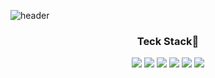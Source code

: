 ![header](https://capsule-render.vercel.app/api?type=rounded&color=19376D&height=150&section=header&text=GIHYUN%20render&fontSize=60&animation=fadeIn&fontColor=ffffff&fontAlignY=48&desc=GitHub%20Profile%20or%20any%20Repo%20like%20me!&descAlignY=71&descAlign=67)
<h3 align="center">Teck Stack📎</h3>
<p align="center">
  <img src="https://img.shields.io/badge/Python-3776AB?style=for-the-badge&logo=python&logoColor=white" />
  <img src="https://img.shields.io/badge/HTML5-E34F26?style=for-the-badge&logo=html5&logoColor=white" />
  <img src="https://img.shields.io/badge/CSS3-1572B6?style=for-the-badge&logo=css3&logoColor=white" />
  <img src="https://img.shields.io/badge/JavaScript-323330?style=for-the-badge&logo=javascript&logoColor=F7DF1E" />
    <img src="https://img.shields.io/badge/jQuery-0769AD?style=for-the-badge&logo=jquery&logoColor=white" />
  <img src="https://img.shields.io/badge/Java-ED8B00?style=for-the-badge&logo=java&logoColor=white" />
 

</p>

<p dir="auto"><a target="_blank" rel="noopener noreferrer" href="https://github.com/rlgus3351/github-stats-transparent/blob/output/generated/overview.svg"><img src="https://github.com/rlgus3351/github-stats-transparent/raw/output/generated/overview.svg" alt="" style="max-width: 100%;"></a>
<a target="_blank" rel="noopener noreferrer" href="https://github.com/rlgus3351/github-stats-transparent/blob/output/generated/languages.svg"><img src="https://github.com/rlgus3351/github-stats-transparent/raw/output/generated/languages.svg" alt="" style="max-width: 100%;"></a>
</p>


